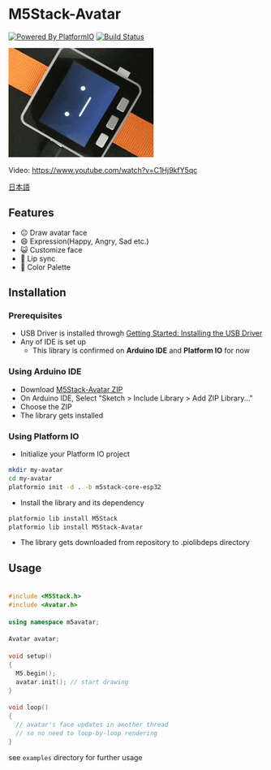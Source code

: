 # M5Stack-Avatar

[![Powered By PlatformIO](https://img.shields.io/Powered/PlatformIO.png)](https://platformio.org/)
[![Build Status](https://travis-ci.com/meganetaaan/m5stack-avatar.svg?branch=master)](https://travis-ci.com/meganetaaan/m5stack-avatar)

![M5Stack-Avatar](docs/image/avatar.gif)

Video: https://www.youtube.com/watch?v=C1Hj9kfY5qc

[日本語](README_ja.md)

## Features

* :neutral_face: Draw avatar face
* :smile:        Expression(Happy, Angry, Sad etc.)
* :smiley_cat:   Customize face
* :kiss:         Lip sync
* :art:          Color Palette

## Installation

### Prerequisites

* USB Driver is installed throwgh [Getting Started: Installing the USB Driver](http://www.m5stack.com/assets/docs/)
* Any of IDE is set up
  * This library is confirmed on __Arduino IDE__ and __Platform IO__ for now

### Using Arduino IDE

* Download [M5Stack-Avatar ZIP](https://github.com/meganetaaan/m5stack-avatar/archive/master.zip)
* On Arduino IDE, Select "Sketch > Include Library > Add ZIP Library..."
* Choose the ZIP
* The library gets installed

### Using Platform IO

* Initialize your Platform IO project
```sh
mkdir my-avatar
cd my-avatar
platformio init -d . -b m5stack-core-esp32
```
* Install the library and its dependency
```sh
platformio lib install M5Stack
platformio lib install M5Stack-Avatar
```
* The library gets downloaded from repository to .piolibdeps directory

## Usage

```cpp

#include <M5Stack.h>
#include <Avatar.h>

using namespace m5avatar;

Avatar avatar;

void setup()
{
  M5.begin();
  avatar.init(); // start drawing
}

void loop()
{
  // avatar's face updates in another thread
  // so no need to loop-by-loop rendering
}
```

see `examples` directory for further usage
